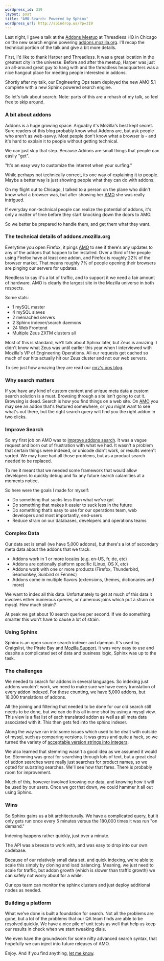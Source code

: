 ```yaml
--- 
wordpress_id: 319
layout: post
title: "AMO Search: Powered by Sphinx"
wordpress_url: http://spindrop.us/?p=319
---
```

[g]: http://spindrop.us/2009/09/19/mysql-and-the-grand-regexp-retardedness-with-lettercasing/
[v]: http://spindrop.us/2009/08/07/v-is-for-version-hell/
[b]: http://spindrop.us/2009/06/18/question-building-a-better-search-engine/
[m]: https://wiki.mozilla.org/AddonMeetups:2009:Chicago
[a]: http://addons.mozilla.org/

Last night, I gave a talk at the [Addons Meetup][m] at Threadless HQ in Chicago on the new search engine powering [addons.mozilla.org][a].  I'll recap the technical portion of the talk and give a bit more details.

First, I'd like to thank Harper and Threadless.  It was a great location in the greatest city in the universe.  Before and after the meetup, Harper was just an all-around great guy to hang with and the threadless headquarters was a nice hangout place for meeting people interested in addons.

Shortly after my talk, our Engineering Ops team deployed the new AMO 5.1 complete with a new Sphinx powered search engine.

So let's talk about search.  Note: parts of this are a rehash of my talk, so feel free to skip around.

<!--more-->


### A bit about addons 

Addons is a huge growing space.  Arguably it's Mozilla's best kept secret.  Sure readers of this blog probably know what Addons are, but ask people who aren't as web-savvy.  Most people don't know what a browser is - and it's hard to explain it to people without getting technical.

We can just skip that step.  Because Addons are small things that people can easily "get".

"It's an easy way to customize the internet when your surfing." 

While perhaps not technically correct, its one way of explaining it to people.  Maybe a better way is just showing people what they can do with addons.

On my flight out to Chicago, I talked to a person on the plane who didn't know what a browser was, but after showing her [AMO][a] she was really intrigued.

If everyday non-technical people can realize the potential of addons, it's only a matter of time before they start knocking down the doors to AMO.

So we better be prepared to handle them, and get them what they want.

### The technical details of addons.mozilla.org

Everytime you open Firefox, it pings [AMO][a] to see if there's any updates to any of the addons that happen to be installed.  Over a third of the people using Firefox have at least one addon, and Firefox is roughly 22% of the browser market.  That means roughly 7% of people opening their browsers are pinging our servers for updates.

Needless to say it's a lot of traffic, and to support it we need a fair amount of hardware.  AMO is clearly the largest site in the Mozilla universe in both respects.

Some stats:

* 1 mySQL master
* 4 mySQL slaves
* 2 memached servers
* 2 Sphinx indexer/search daemons
* 24 Web Frontend
* Multiple Zeus ZXTM clusters all

Most of this is standard, we'll talk about Sphinx later, but Zeus is amazing.  I didn't know what Zeus was until earlier this year when I interviewed with Mozilla's VP of Engineering Operations.  All our requests get cached so much of our hits actually hit our Zeus cluster and not our web servers.

To see just how amazing they are read our [mrz's ops blog](http://blog.mozilla.com/mrz/).

### Why search matters

If you have any kind of custom content and unique meta data a custom search solution is a must.  Browsing through a site isn't going to cut it.  Browsing is dead.  Search is how you find things on a web site.  On [AMO][a] you may see an addon that's featured somewhere, or you might want to see what's out there, but the right search query will find you the right addon in two clicks.

### Improve Search

So my first job on AMO was to [improve addons search](https://bugzilla.mozilla.org/show_bug.cgi?id=498999).  It was a vague request and born out of frustration with what we had.  It wasn't a problem that certain things were indexed, or unicode didn't work, or results weren't sorted.  We may have had all those problems, but as a product search needed to be replaced.

To me it meant that we needed some framework that would allow developers to quickly debug and fix any future search calamities at a moments notice.

So here were the goals I made for myself:

* Do something that sucks less than what we’ve got
* Do something that makes it easier to suck less in the future
* Do something that’s easy to use for our operations team, web developers and most importantly, end-users
* Reduce strain on our databases, developers and operations teams

### Complex Data

Our data set is small (we have 5,000 addons), but there's a lot of secondary meta data about the addons that we track:

* Addons work in 1 or more locales (e.g. en-US, fr, de, etc)
* Addons are optionally platform specific (Linux, OS X, etc)
* Addons work with one or more products (Firefox, Thunderbird, Seamonkey, Sunbird or Fennec)
* Addons come in multiple flavors (extensions, themes, dictionaries and more)

We want to index all this data.  Unfortunately to get at much of this data it involves either numerous queries, or numerous joins which put a strain on mysql.  How much strain?

At peak we get about 10 search queries per second.  If we do something smarter this won't have to cause a lot of strain.

### Using Sphinx

Sphinx is an open source search indexer and daemon.  It's used by Craigslist, the Pirate Bay and [Mozilla Support](http://support.mozilla.com).  It was very easy to use and despite a complicated set of data and business logic, Sphinx was up to the task.

### The challenges

We needed to search for addons in several languages.  So indexing just addons wouldn't work, we need to make sure we have every translation of every addon indexed.  For those counting, we have 5,000 addons, but 18,000 translations of addons.

All the joining and filtering that needed to be done for our old search still needs to be done, but we can do this all in one shot by using a mysql view.  This view is a flat list of each translated addon as well as all meta data associated with it.  This then gets fed into the sphinx indexer.

Along the way we ran into some issues which used to be dealt with outside of mysql, such as comparing versions.  It was gross and quite a hack, so we turned the variety of [acceptable version strings into integers][v].  

We also learned that stemming wasn't a good idea as we assumed it would be.  Stemming was great for searching through lots of text, but a great deal of addon searches were really just searches for product names, so we opted for substring searches.  We'll see how that fares.  There is probably room for improvement.

Much of this, however involved knowing our data, and knowing how it will be used by our users.  Once we got that down, we could hammer it all out using Sphinx.

### Wins

So Sphinx gains us a bit architecturally.  We have a complicated query, but it only gets run once every 5 minutes versus the 180,000 times it was run "on demand."

Indexing happens rather quickly, just over a minute.

The API was a breeze to work with, and was easy to drop into our own codebase.

Because of our relatively small data set, and quick indexing, we're able to scale this simply by cloning and load balancing.  Meaning, we just need to scale for traffic, but addon growth (which is slower than traffic growth) we can safely not worry about for a while.

Our ops team can monitor the sphinx clusters and just deploy additional nodes as needed.

### Building a platform

What we've done is built a foundation for search.  Not all the problems are gone, but a lot of the problems that our QA team finds are able to be resolved quickly.  We have a nice pile of unit tests as well that help us keep our results in check when we start tweaking dials.

We even have the groundwork for some nifty advanced search syntax, that hopefully we can inject into future releases of AMO.

Enjoy.  And if you find anything, [let me know](http://bit.ly/search-bugs).
